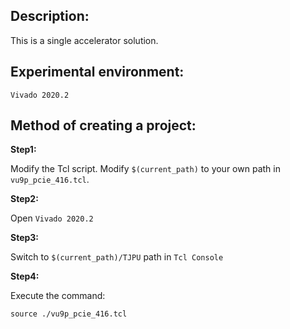## Description: #  
  
This is a single accelerator solution.  

## Experimental environment: #   
  
```Vivado 2020.2```  
  
## Method of creating a project: #  
  
**Step1:**  
  
Modify the Tcl script. Modify ```$(current_path)``` to your own path in ```vu9p_pcie_416.tcl```.  
  
**Step2:**  
  
Open ```Vivado 2020.2```  
  
**Step3:**  
  
Switch to ```$(current_path)/TJPU``` path in ```Tcl Console```  
  
**Step4:**  
  
Execute the command:  
```
source ./vu9p_pcie_416.tcl
```
